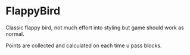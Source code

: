 # FlappyBird

Classic flappy bird, not much effort into styling but game should work as normal.

Points are collected and calculated on each time u pass blocks.
